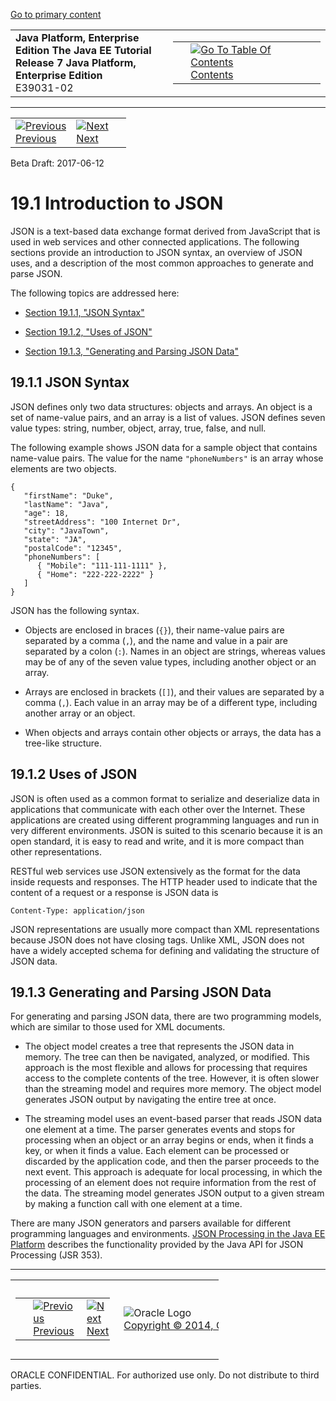 [Go to primary content](#BEGIN)

<table>
<colgroup>
<col width="50%" />
<col width="50%" />
</colgroup>
<tbody>
<tr class="odd">
<td><strong>Java Platform, Enterprise Edition The Java EE Tutorial</strong><br />
<strong>Release 7 Java Platform, Enterprise Edition</strong><br />
E39031-02</td>
<td><table>
<tbody>
<tr class="odd">
<td> </td>
<td><a href="toc.htm"><img src="../../dcommon/gifs/toc.gif" alt="Go To Table Of Contents" /><br />
<span class="icon">Contents</span></a></td>
</tr>
</tbody>
</table></td>
</tr>
</tbody>
</table>

-----

<table>
<tbody>
<tr class="odd">
<td><a href="jsonp.htm"><img src="../../dcommon/gifs/leftnav.gif" alt="Previous" /><br />
<span class="icon">Previous</span></a> </td>
<td><a href="jsonp002.htm"><img src="../../dcommon/gifs/rightnav.gif" alt="Next" /><br />
<span class="icon">Next</span></a></td>
<td> </td>
</tr>
</tbody>
</table>

Beta Draft: 2017-06-12

# 19.1 Introduction to JSON

JSON is a text-based data exchange format derived from JavaScript that
is used in web services and other connected applications. The following
sections provide an introduction to JSON syntax, an overview of JSON
uses, and a description of the most common approaches to generate and
parse JSON.

The following topics are addressed here:

  - [Section 19.1.1, "JSON Syntax"](#BABGHEHG)

  - [Section 19.1.2, "Uses of JSON"](#CEGJHJAB)

  - [Section 19.1.3, "Generating and Parsing JSON Data"](#BABJJACI)

## 19.1.1 JSON Syntax

JSON defines only two data structures: objects and arrays. An object is
a set of name-value pairs, and an array is a list of values. JSON
defines seven value types: string, number, object, array, true, false,
and null.

The following example shows JSON data for a sample object that contains
name-value pairs. The value for the name `"phoneNumbers"` is an array
whose elements are two objects.

``` oac_no_warn
{
   "firstName": "Duke",
   "lastName": "Java",
   "age": 18,
   "streetAddress": "100 Internet Dr",
   "city": "JavaTown",
   "state": "JA",
   "postalCode": "12345",
   "phoneNumbers": [
      { "Mobile": "111-111-1111" },
      { "Home": "222-222-2222" }
   ]
}
```

JSON has the following syntax.

  - Objects are enclosed in braces (`{}`), their name-value pairs are
    separated by a comma (`,`), and the name and value in a pair are
    separated by a colon (`:`). Names in an object are strings, whereas
    values may be of any of the seven value types, including another
    object or an array.

  - Arrays are enclosed in brackets (`[]`), and their values are
    separated by a comma (`,`). Each value in an array may be of a
    different type, including another array or an object.

  - When objects and arrays contain other objects or arrays, the data
    has a tree-like structure.

## 19.1.2 Uses of JSON

JSON is often used as a common format to serialize and deserialize data
in applications that communicate with each other over the Internet.
These applications are created using different programming languages and
run in very different environments. JSON is suited to this scenario
because it is an open standard, it is easy to read and write, and it is
more compact than other representations.

RESTful web services use JSON extensively as the format for the data
inside requests and responses. The HTTP header used to indicate that the
content of a request or a response is JSON data is

``` oac_no_warn
Content-Type: application/json
```

JSON representations are usually more compact than XML representations
because JSON does not have closing tags. Unlike XML, JSON does not have
a widely accepted schema for defining and validating the structure of
JSON data.

## 19.1.3 Generating and Parsing JSON Data

For generating and parsing JSON data, there are two programming models,
which are similar to those used for XML documents.

  - The object model creates a tree that represents the JSON data in
    memory. The tree can then be navigated, analyzed, or modified. This
    approach is the most flexible and allows for processing that
    requires access to the complete contents of the tree. However, it is
    often slower than the streaming model and requires more memory. The
    object model generates JSON output by navigating the entire tree at
    once.

  - The streaming model uses an event-based parser that reads JSON data
    one element at a time. The parser generates events and stops for
    processing when an object or an array begins or ends, when it finds
    a key, or when it finds a value. Each element can be processed or
    discarded by the application code, and then the parser proceeds to
    the next event. This approach is adequate for local processing, in
    which the processing of an element does not require information from
    the rest of the data. The streaming model generates JSON output to a
    given stream by making a function call with one element at a time.

There are many JSON generators and parsers available for different
programming languages and environments. [JSON Processing in the Java EE
Platform](jsonp002.htm#BABDFHHD) describes the functionality provided by
the Java API for JSON Processing (JSR 353).

-----

<table style="width:66%;">
<colgroup>
<col width="33%" />
<col width="0%" />
<col width="33%" />
</colgroup>
<tbody>
<tr class="odd">
<td><table style="width:96%;">
<colgroup>
<col width="0%" />
<col width="48%" />
<col width="48%" />
</colgroup>
<tbody>
<tr class="odd">
<td> </td>
<td><a href="jsonp.htm"><img src="../../dcommon/gifs/leftnav.gif" alt="Previous" /><br />
<span class="icon">Previous</span></a> </td>
<td><a href="jsonp002.htm"><img src="../../dcommon/gifs/rightnav.gif" alt="Next" /><br />
<span class="icon">Next</span></a></td>
</tr>
</tbody>
</table></td>
<td><img src="../../dcommon/gifs/oracle.gif" alt="Oracle Logo" class="copyrightlogo" /> <a href="../../dcommon/html/cpyr.htm"><br />
<span class="copyrightlogo">Copyright © 2014, Oracle and/or its affiliates. All rights reserved.</span></a></td>
<td><table>
<tbody>
<tr class="odd">
<td> </td>
<td><a href="toc.htm"><img src="../../dcommon/gifs/toc.gif" alt="Go To Table Of Contents" /><br />
<span class="icon">Contents</span></a></td>
</tr>
</tbody>
</table></td>
</tr>
</tbody>
</table>

ORACLE CONFIDENTIAL. For authorized use only. Do not distribute to third parties.
